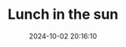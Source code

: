 ---
layout: post
title: 'Lunch in the sun'
date: '2024-10-02 20:16:10'
last_modified_at: '2024-10-02 20:16:10'
category: "Berlin"
tags:
  - Germany
  - Berlin
  - architecture
description: "Observing Berliners living their city"
featImage: '20161123_berlin-4133.webp'
featImageAlt: 'A woman on lunch break on the other side of the window at Rathaus Shöneberg station'
featImageWidth: '1440'
featImageHeight: '960'
shotOn: '2016-11-23'
coffeeTable: false
---